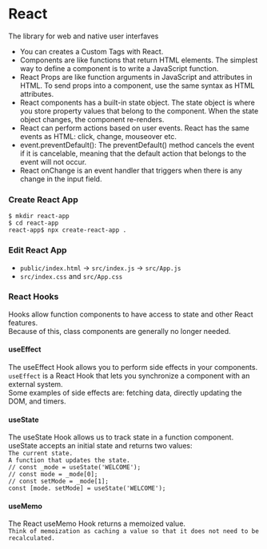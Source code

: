 # React
The library for web and native user interfaves
- You can creates a Custom Tags with React.
- Components are like functions that return HTML elements. The simplest way to define a component is to write a JavaScript function.
- React Props are like function arguments in JavaScript and attributes in HTML. To send props into a component, use the same syntax as HTML attributes.
- React components has a built-in state object. The state object is where you store property values that belong to the component. When the state object changes, the component re-renders.
- React can perform actions based on user events. React has the same events as HTML: click, change, mouseover etc.
- event.preventDefault(): The preventDefault() method cancels the event if it is cancelable, meaning that the default action that belongs to the event will not occur.
- React onChange is an event handler that triggers when there is any change in the input field.
### Create React App
`$ mkdir react-app`  
`$ cd react-app`  
`react-app$ npx create-react-app .`  
### Edit React App
- `public/index.html` -> `src/index.js` -> `src/App.js`
- `src/index.css` and `src/App.css`

### React Hooks
Hooks allow function components to have access to state and other React features.  
Because of this, class components are generally no longer needed.
#### useEffect
The useEffect Hook allows you to perform side effects in your components.  
`useEffect` is a React Hook that lets you synchronize a component with an external system.  
Some examples of side effects are: fetching data, directly updating the DOM, and timers.
#### useState
The useState Hook allows us to track state in a function component.  
useState accepts an initial state and returns two values:  
  `The current state.`  
  `A function that updates the state.`  
  `// const _mode = useState('WELCOME');`  
  `// const mode = _mode[0];`  
  `// const setMode = _mode[1];`  
  `const [mode. setMode] = useState('WELCOME');`  
#### useMemo
The React useMemo Hook returns a memoized value.  
`Think of memoization as caching a value so that it does not need to be recalculated.`  

  
